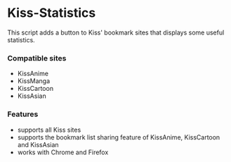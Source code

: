 # Kiss-Statistics
This script adds a button to Kiss' bookmark sites that displays some useful statistics.

### Compatible sites
 - KissAnime
 - KissManga
 - KissCartoon
 - KissAsian
 
### Features
  - supports all Kiss sites
  - supports the bookmark list sharing feature of KissAnime, KissCartoon and KissAsian
  - works with Chrome and Firefox
